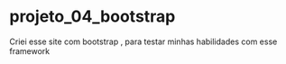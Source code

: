 # projeto_04_bootstrap
Criei esse site com bootstrap , para testar minhas habilidades com esse framework
